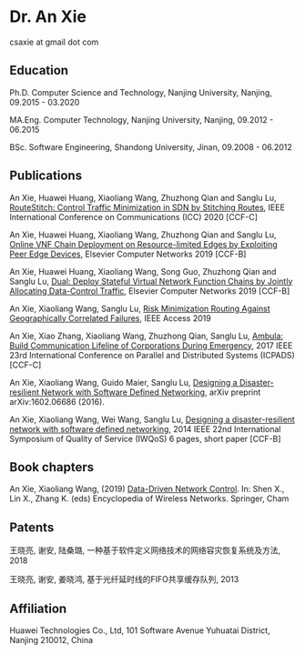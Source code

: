 # Dr. An Xie

csaxie at gmail dot com

## Education

Ph.D. Computer Science and Technology, Nanjing University, Nanjing, 09.2015 - 03.2020

MA.Eng. Computer Technology, Nanjing University, Nanjing, 09.2012 - 06.2015

BSc. Software Engineering, Shandong University, Jinan, 09.2008 - 06.2012

## Publications

An Xie, Huawei Huang, Xiaoliang Wang, Zhuzhong Qian and Sanglu Lu, [RouteStitch: Control Traffic Minimization in SDN by Stitching Routes](https://ieeexplore.ieee.org/document/9148929), IEEE International Conference on Communications (ICC) 2020 [CCF-C]

An Xie, Huawei Huang, Xiaoliang Wang, Zhuzhong Qian and Sanglu Lu, [Online VNF Chain Deployment on Resource-limited Edges by Exploiting Peer Edge Devices](https://doi.org/10.1016/j.comnet.2019.107069), Elsevier Computer Networks 2019 [CCF-B]

An Xie, Huawei Huang, Xiaoliang Wang, Song Guo, Zhuzhong Qian and Sanglu Lu, [Dual: Deploy Stateful Virtual Network Function Chains by Jointly Allocating Data-Control Traffic](https://doi.org/10.1016/j.comnet.2019.106868), Elsevier Computer Networks 2019 [CCF-B]

An Xie, Xiaoliang Wang, Sanglu Lu, [Risk Minimization Routing Against Geographically Correlated Failures](https://ieeexplore.ieee.org/abstract/document/8713864), IEEE Access 2019

An Xie, Xiao Zhang, Xiaoliang Wang, Zhuzhong Qian, Sanglu Lu, [Ambula: Build Communication Lifeline of Corporations During Emergency](https://ieeexplore.ieee.org/document/8368392), 2017 IEEE 23rd International Conference on Parallel and Distributed Systems (ICPADS) [CCF-C]

An Xie, Xiaoliang Wang, Guido Maier, Sanglu Lu, [Designing a Disaster-resilient Network with Software Defined Networking](https://arxiv.org/abs/1602.06686),  arXiv preprint arXiv:1602.06686 (2016).

An Xie, Xiaoliang Wang, Wei Wang, Sanglu Lu, [Designing a disaster-resilient network with software defined networking](https://ieeexplore.ieee.org/document/6914312), 2014 IEEE 22nd International Symposium of Quality of Service (IWQoS) 6 pages, short paper [CCF-B]

## Book chapters
An Xie, Xiaoliang Wang, (2019) [Data-Driven Network Control](https://link.springer.com/content/pdf/10.1007%2F978-3-319-32903-1_90-1.pdf). In: Shen X., Lin X., Zhang K. (eds) Encyclopedia of Wireless Networks. Springer, Cham

## Patents
王晓亮, 谢安, 陆桑璐, 一种基于软件定义网络技术的网络容灾恢复系统及方法, 2018

王晓亮, 谢安, 姜晓鸿, 基于光纤延时线的FIFO共享缓存队列, 2013

## Affiliation
<!--
Room 611, Department of Computer Science & Technology
Xianlin Campus of Nanjing University, 163 Xianlin Road, Nanjing 210046, China 
-->

Huawei Technologies Co., Ltd, 101 Software Avenue Yuhuatai District, Nanjing 210012, China
